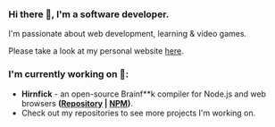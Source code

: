 ### Hi there 👋, I'm a software developer.
I'm passionate about web development, learning & video games.

Please take a look at my personal website <a href="https://synthetic-borealis.github.io/" target="_blank" rel="noreferrer">here</a>.

### I'm currently working on 🌱:
- __Hirnfick__ - an open-source Brainf**k compiler for Node.js and web browsers __(<a href="https://github.com/synthetic-borealis/hirnfick.js/" target="_blank">Repository</a> | <a href="https://www.npmjs.com/package/hirnfick" target="_blank" rel="noreferrer">NPM</a>)__.
- Check out my repositories to see more projects I'm working on.

<!--
**synthetic-borealis/synthetic-borealis** is a ✨ _special_ ✨ repository because its `README.md` (this file) appears on your GitHub profile.

Here are some ideas to get you started:

- 🔭 I’m currently working on ...
- 🌱 I’m currently learning ...
- 👯 I’m looking to collaborate on ...
- 🤔 I’m looking for help with ...
- 💬 Ask me about ...
- 📫 How to reach me: ...
- 😄 Pronouns: ...
- ⚡ Fun fact: ...
-->
